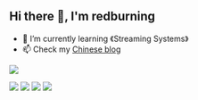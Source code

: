 ## Hi there 👋, I'm redburning

- 🌱 I’m currently learning 《Streaming Systems》
- 📫 Check my [Chinese blog](https://www.cnblogs.com/myownswordsman)

<!--
**redburning/redburning** is a ✨ _special_ ✨ repository because its `README.md` (this file) appears on your GitHub profile.

Here are some ideas to get you started:

- 🔭 I’m currently working on ...
- 🌱 I’m currently learning ...
- 👯 I’m looking to collaborate on ...
- 🤔 I’m looking for help with ...
- 💬 Ask me about ...
- 📫 How to reach me: ...
- 😄 Pronouns: ...
- ⚡ Fun fact: ...
-->


![](https://github-profile-summary-cards.vercel.app/api/cards/profile-details?username=redburning&theme=github)

![](https://github-profile-summary-cards.vercel.app/api/cards/repos-per-language?username=redburning&theme=github)
![](https://github-profile-summary-cards.vercel.app/api/cards/most-commit-language?username=redburning&theme=github)
![](https://github-profile-summary-cards.vercel.app/api/cards/stats?username=redburning&theme=github)
![](https://github-profile-summary-cards.vercel.app/api/cards/productive-time?username=redburning&theme=github)
